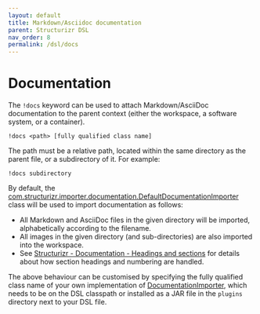 ```yaml
---
layout: default
title: Markdown/Asciidoc documentation
parent: Structurizr DSL
nav_order: 8
permalink: /dsl/docs
---
```


# Documentation

The `!docs` keyword can be used to attach Markdown/AsciiDoc documentation to the parent context (either the workspace, a software system, or a container).

```
!docs <path> [fully qualified class name]
```

The path must be a relative path, located within the same directory as the parent file, or a subdirectory of it. For example:

```
!docs subdirectory
``` 

By default, the [com.structurizr.importer.documentation.DefaultDocumentationImporter](https://github.com/structurizr/documentation/blob/main/src/main/java/com/structurizr/importer/documentation/DefaultDocumentationImporter.java) class will be used to import documentation as follows:

- All Markdown and AsciiDoc files in the given directory will be imported, alphabetically according to the filename.
- All images in the given directory (and sub-directories) are also imported into the workspace.
- See [Structurizr - Documentation - Headings and sections](https://structurizr.com/help/documentation/headings) for details about how section headings and numbering are handled.

The above behaviour can be customised by specifying the fully qualified class name of your own implementation of [DocumentationImporter](https://github.com/structurizr/documentation/blob/main/src/main/java/com/structurizr/importer/documentation/DocumentationImporter.java), which needs to be on the DSL classpath or installed as a JAR file in the `plugins` directory next to your DSL file.

